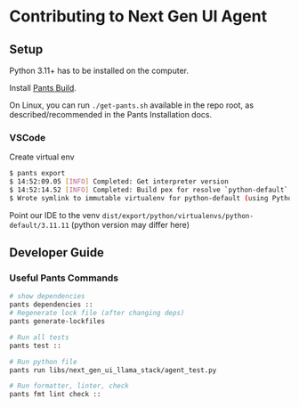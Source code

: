 # Contributing to Next Gen UI Agent

## Setup

Python 3.11+ has to be installed on the computer.

Install [Pants Build](https://www.pantsbuild.org/stable/docs/getting-started/installing-pants).

On Linux, you can run `./get-pants.sh` available in the repo root, as described/recommended in the Pants Installation docs.

### VSCode

Create virtual env

```sh
$ pants export
$ 14:52:09.05 [INFO] Completed: Get interpreter version
$ 14:52:14.52 [INFO] Completed: Build pex for resolve `python-default`
$ Wrote symlink to immutable virtualenv for python-default (using Python 3.11.11) to dist/export/python/virtualenvs/python-default/3.11.11
```

Point our IDE to the venv `dist/export/python/virtualenvs/python-default/3.11.11` (python version may differ here)

## Developer Guide

### Useful Pants Commands

```sh
# show dependencies
pants dependencies ::
# Regenerate lock file (after changing deps)
pants generate-lockfiles

# Run all tests
pants test ::

# Run python file
pants run libs/next_gen_ui_llama_stack/agent_test.py

# Run formatter, linter, check
pants fmt lint check ::
```
